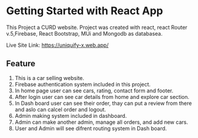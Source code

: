 # Getting Started with  React App

This Project a CURD website. 
Project was created with react, react Router v.5,Firebase, React Bootstrap, MUi and Mongodb as databasea.

Live Site Link:
https://uniquify-x.web.app/

## Feature
1. This is a car selling website. 
2. Firebase authentication system included in this project.
3. In home page user can see cars, rating, contact form and footer.
4. After login user can see car details from home and explore car section.
5. In Dash board user can see their order, thay can put a review from there and aslo can calcel order and logout.
6. Admin making system included in dashboard. 
7. Admin can make another admin, manage all orders, and add new cars. 
8. User and Admin will see difrent routing system in Dash board. 


